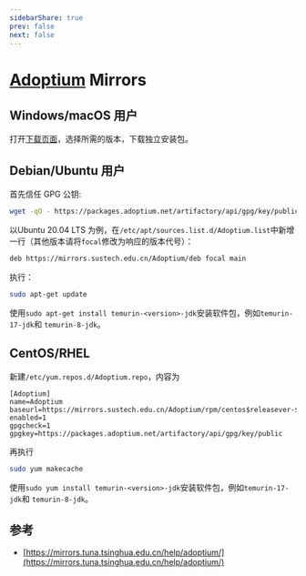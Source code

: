 ```yaml
---
sidebarShare: true
prev: false
next: false
---
```


# [Adoptium](/Adoptium) Mirrors

## Windows/macOS 用户

打开[下载页面](https://mirrors.sustech.edu.cn/Adoptium/)，选择所需的版本，下载独立安装包。

## Debian/Ubuntu 用户

首先信任 GPG 公钥:

``` sh
wget -qO - https://packages.adoptium.net/artifactory/api/gpg/key/public | apt-key add -
```

以Ubuntu 20.04 LTS 为例，在`/etc/apt/sources.list.d/Adoptium.list`中新增一行（其他版本请将`focal`修改为响应的版本代号）：

``` sh
deb https://mirrors.sustech.edu.cn/Adoptium/deb focal main
```

执行：

``` sh
sudo apt-get update
```

使用`sudo apt-get install temurin-<version>-jdk`安装软件包，例如`temurin-17-jdk`和 `temurin-8-jdk`。

## CentOS/RHEL

新建`/etc/yum.repos.d/Adoptium.repo`，内容为

```
[Adoptium]
name=Adoptium
baseurl=https://mirrors.sustech.edu.cn/Adoptium/rpm/centos$releasever-$basearch/
enabled=1
gpgcheck=1
gpgkey=https://packages.adoptium.net/artifactory/api/gpg/key/public
```

再执行

``` sh
sudo yum makecache
```

使用`sudo yum install temurin-<version>-jdk`安装软件包，例如`temurin-17-jdk`和 `temurin-8-jdk`。

## 参考

- [https://mirrors.tuna.tsinghua.edu.cn/help/adoptium/](https://mirrors.tuna.tsinghua.edu.cn/help/adoptium/)

